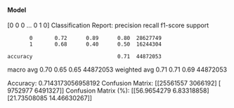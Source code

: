 #### Model
[0 0 0 ... 0 1 0]
Classification Report:
              precision    recall  f1-score   support

           0       0.72      0.89      0.80  28627749
           1       0.68      0.40      0.50  16244304

    accuracy                           0.71  44872053
   macro avg       0.70      0.65      0.65  44872053
weighted avg       0.71      0.71      0.69  44872053

Accuracy: 0.7143173056958192
Confusion Matrix:
[[25561557  3066192]
 [ 9752977  6491327]]
Confusion Matrix (%):
[[56.9654279   6.83318858]
 [21.73508085 14.46630267]]
